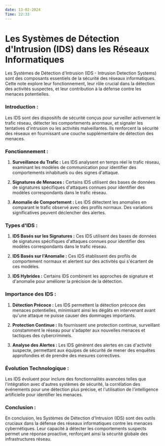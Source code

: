 ```yaml
---
date: 13-02-2024
Time: 22:33
---
```

# Les Systèmes de Détection d'Intrusion (IDS) dans les Réseaux Informatiques

Les Systèmes de Détection d'Intrusion (IDS - Intrusion Detection Systems) sont des composants essentiels de la sécurité des réseaux informatiques. Cette note explore leur fonctionnement, leur rôle crucial dans la détection des activités suspectes, et leur contribution à la défense contre les menaces potentielles.

### Introduction :

Les IDS sont des dispositifs de sécurité conçus pour surveiller activement le trafic réseau, détecter les comportements anormaux, et signaler les tentatives d'intrusion ou les activités malveillantes. Ils renforcent la sécurité des réseaux en fournissant une couche supplémentaire de détection des menaces.

### Fonctionnement :

1. **Surveillance du Trafic :** Les IDS analysent en temps réel le trafic réseau, examinant les modèles de communication pour identifier des comportements inhabituels ou des signes d'attaque.
    
2. **Signatures de Menaces :** Certains IDS utilisent des bases de données de signatures spécifiques d'attaques connues pour identifier des modèles correspondants dans le trafic réseau.
    
3. **Anomalie de Comportement :** Les IDS détectent les anomalies en comparant le trafic observé avec des profils normaux. Des variations significatives peuvent déclencher des alertes.
    

### Types d'IDS :

1. **IDS Basés sur les Signatures :** Ces IDS utilisent des bases de données de signatures spécifiques d'attaques connues pour identifier des modèles correspondants dans le trafic réseau.
    
2. **IDS Basés sur l'Anomalie :** Ces IDS établissent des profils de comportement normaux et alertent sur des activités qui s'écartent de ces modèles.
    
3. **IDS Hybrides :** Certains IDS combinent les approches de signature et d'anomalie pour améliorer la précision de la détection.
    

### Importance des IDS :

1. **Détection Précoce :** Les IDS permettent la détection précoce des menaces potentielles, minimisant ainsi les dégâts en intervenant avant qu'une attaque ne puisse causer des dommages importants.
    
2. **Protection Continue :** Ils fournissent une protection continue, surveillant constamment le réseau pour s'adapter aux nouvelles menaces et tactiques des cybercriminels.
    
3. **Analyse des Alertes :** Les IDS génèrent des alertes en cas d'activité suspecte, permettant aux équipes de sécurité de mener des enquêtes approfondies et de prendre des mesures correctives.
    

### Évolution Technologique :

Les IDS évoluent pour inclure des fonctionnalités avancées telles que l'intégration avec d'autres systèmes de sécurité, la corrélation des événements pour une détection plus précise, et l'utilisation de l'intelligence artificielle pour identifier les menaces.

### Conclusion :

En conclusion, les Systèmes de Détection d'Intrusion (IDS) sont des outils cruciaux dans la défense des réseaux informatiques contre les menaces cybernétiques. Leur capacité à détecter les comportements suspects permet une réponse proactive, renforçant ainsi la sécurité globale des infrastructures réseau.